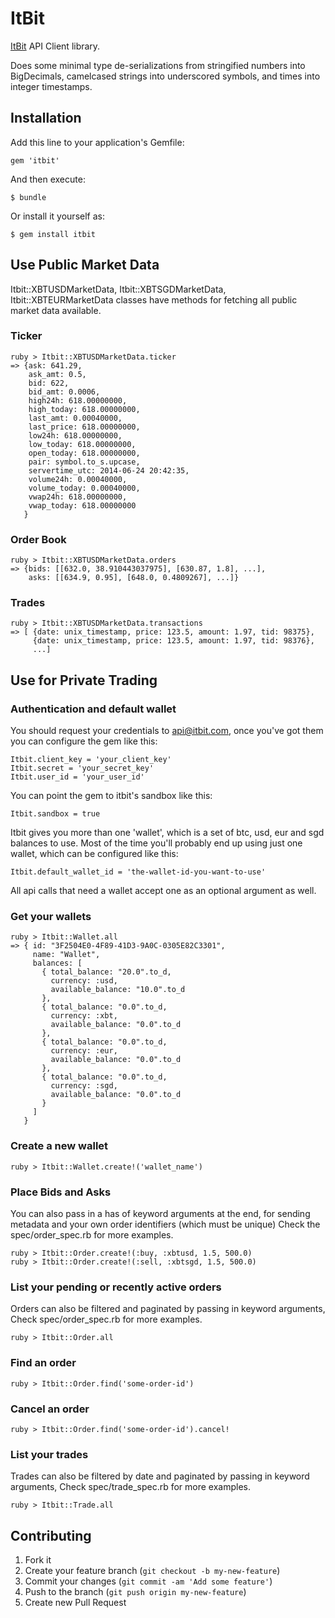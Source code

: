 # ItBit

[ItBit](https://www.itbit.com) API Client library.

Does some minimal type de-serializations from stringified numbers into
BigDecimals, camelcased strings into underscored symbols, and times into integer
timestamps.


## Installation

Add this line to your application's Gemfile:

    gem 'itbit'

And then execute:

    $ bundle

Or install it yourself as:

    $ gem install itbit


## Use Public Market Data

Itbit::XBTUSDMarketData, Itbit::XBTSGDMarketData, Itbit::XBTEURMarketData classes have methods for
fetching all public market data available.

### Ticker

    ruby > Itbit::XBTUSDMarketData.ticker
    => {ask: 641.29,
        ask_amt: 0.5,
        bid: 622,
        bid_amt: 0.0006,
        high24h: 618.00000000,
        high_today: 618.00000000,
        last_amt: 0.00040000,
        last_price: 618.00000000,
        low24h: 618.00000000,
        low_today: 618.00000000,
        open_today: 618.00000000,
        pair: symbol.to_s.upcase,
        servertime_utc: 2014-06-24 20:42:35,
        volume24h: 0.00040000,
        volume_today: 0.00040000,
        vwap24h: 618.00000000,
        vwap_today: 618.00000000
       }

### Order Book

    ruby > Itbit::XBTUSDMarketData.orders
    => {bids: [[632.0, 38.910443037975], [630.87, 1.8], ...],
        asks: [[634.9, 0.95], [648.0, 0.4809267], ...]}

### Trades

    ruby > Itbit::XBTUSDMarketData.transactions
    => [ {date: unix_timestamp, price: 123.5, amount: 1.97, tid: 98375},
         {date: unix_timestamp, price: 123.5, amount: 1.97, tid: 98376},
         ...]

## Use for Private Trading

### Authentication and default wallet
You should request your credentials to api@itbit.com, once you've got them
you can configure the gem like this:

    Itbit.client_key = 'your_client_key'
    Itbit.secret = 'your_secret_key'
    Itbit.user_id = 'your_user_id'

You can point the gem to itbit's sandbox like this:

    Itbit.sandbox = true

Itbit gives you more than one 'wallet', which is a set of btc, usd, eur and sgd
balances to use. Most of the time you'll probably end up using just one wallet,
which can be configured like this:

    Itbit.default_wallet_id = 'the-wallet-id-you-want-to-use'

All api calls that need a wallet accept one as an optional argument as well.

### Get your wallets

    ruby > Itbit::Wallet.all
    => { id: "3F2504E0-4F89-41D3-9A0C-0305E82C3301",
         name: "Wallet",
         balances: [
           { total_balance: "20.0".to_d,
             currency: :usd,
             available_balance: "10.0".to_d
           },
           { total_balance: "0.0".to_d,
             currency: :xbt,
             available_balance: "0.0".to_d
           },
           { total_balance: "0.0".to_d,
             currency: :eur,
             available_balance: "0.0".to_d
           },
           { total_balance: "0.0".to_d,
             currency: :sgd,
             available_balance: "0.0".to_d
           }
         ]
       }

### Create a new wallet

    ruby > Itbit::Wallet.create!('wallet_name')

### Place Bids and Asks
You can also pass in a has of keyword arguments at the end, for 
sending metadata and your own order identifiers (which must be unique)
Check the spec/order_spec.rb for more examples.

    ruby > Itbit::Order.create!(:buy, :xbtusd, 1.5, 500.0)
    ruby > Itbit::Order.create!(:sell, :xbtsgd, 1.5, 500.0)

### List your pending or recently active orders
Orders can also be filtered and paginated by passing in keyword arguments,
Check spec/order_spec.rb for more examples.

    ruby > Itbit::Order.all

### Find an order

    ruby > Itbit::Order.find('some-order-id')

### Cancel an order

    ruby > Itbit::Order.find('some-order-id').cancel!

### List your trades
Trades can also be filtered by date and paginated by passing in keyword arguments,
Check spec/trade_spec.rb for more examples.

    ruby > Itbit::Trade.all

## Contributing

1. Fork it
2. Create your feature branch (`git checkout -b my-new-feature`)
3. Commit your changes (`git commit -am 'Add some feature'`)
4. Push to the branch (`git push origin my-new-feature`)
5. Create new Pull Request
